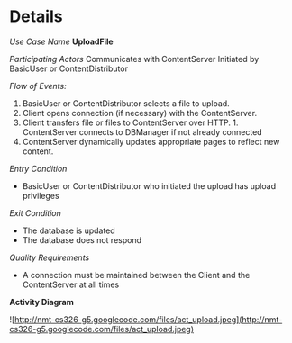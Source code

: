 # Details #
_Use Case Name_  **UploadFile**

_Participating Actors_
Communicates with ContentServer
Initiated by BasicUser or ContentDistributor

_Flow of Events:_

  1. BasicUser or ContentDistributor selects a file to upload.
  1. Client opens connection (if necessary) with the ContentServer.
  1. Client transfers file or files to ContentServer over HTTP.
    1. ContentServer connects to DBManager if not already connected
  1. ContentServer dynamically updates appropriate pages to reflect new content.

_Entry Condition_
  * BasicUser or ContentDistributor who initiated the upload has upload privileges

_Exit Condition_
  * The database is updated
  * The database does not respond

_Quality Requirements_
  * A connection must be maintained between the Client and the ContentServer at all times

**Activity Diagram**

![http://nmt-cs326-g5.googlecode.com/files/act_upload.jpeg](http://nmt-cs326-g5.googlecode.com/files/act_upload.jpeg)